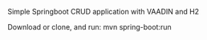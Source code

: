 Simple Springboot CRUD application with VAADIN and H2

Download or clone, and run:
mvn spring-boot:run
